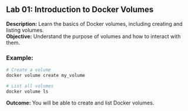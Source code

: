 ## Lab 01: Introduction to Docker Volumes

**Description:** Learn the basics of Docker volumes, including creating and listing volumes.  
**Objective:** Understand the purpose of volumes and how to interact with them.  

### Example:
```bash
# Create a volume
docker volume create my_volume

# List all volumes
docker volume ls
```

**Outcome:** You will be able to create and list Docker volumes.
